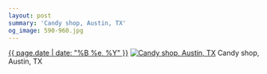 ```yaml
---
layout: post
summary: 'Candy shop, Austin, TX'
og_image: 590-960.jpg
---
```


<p>
  <time><a href="/590">{{ page.date | date: "%B %e, %Y" }}</a></time>
  <a href="/590"><img src="{{ site.assets_url }}/590-480.jpg" srcset="{{ site.assets_url }}/590-240.jpg 240w, {{ site.assets_url }}/590-480.jpg 480w, {{ site.assets_url }}/590-720.jpg 720w, {{ site.assets_url }}/590-960.jpg 960w" sizes="(min-width: 700px) 50vw, calc(100vw - 2rem)" alt="Candy shop, Austin, TX" /></a>
  <span>Candy shop, Austin, TX</span>
</p>
